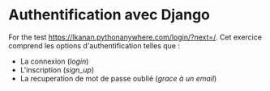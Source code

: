 # Authentification avec Django

For the test https://lkanan.pythonanywhere.com/login/?next=/. 
Cet exercice comprend les options d'authentification telles que :
- La connexion (*login*)
- L'inscription (*sign_up*)
- La recuperation de mot de passe oublié (*grace à un email*)